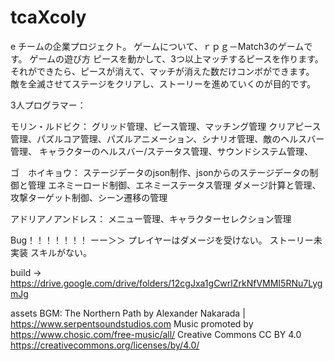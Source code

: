 # tcaXcoly
e チームの企業プロジェクト。
ゲームについて、ｒｐｇ－Match3のゲームです。
ゲームの遊び方
ピースを動かして、3つ以上マッチするピースを作ります。それができたら、ピースが消えて、マッチが消えた数だけコンボができます。
敵を全滅させてステージをクリアし、ストーリーを進めていくのが目的です。

3人プログラマー：

モリン・ルドビク：
グリッド管理、ピース管理、マッチング管理
クリアピース管理、パズルコア管理、パズルアニメーション、シナリオ管理、敵のヘルスバー管理、
キャラクターのヘルスバー/ステータス管理、サウンドシステム管理、

ゴ　ホイキョウ：
ステージデータのjson制作、jsonからのステージデータの制御と管理
エネミーロード制御、エネミーステータス管理
ダメージ計算と管理、攻撃ターゲット制御、シーン遷移の管理

アドリアノアンドレス：
メニュー管理、キャラクターセレクション管理


Bug！！！！！！！
ーー＞＞
プレイヤーはダメージを受けない。
ストーリー未実装
スキルがない。


build -> https://drive.google.com/drive/folders/12cgJxa1gCwrlZrkNfVMMI5RNu7LygmJg




assets BGM:
The Northern Path by Alexander Nakarada | https://www.serpentsoundstudios.com
Music promoted by https://www.chosic.com/free-music/all/
Creative Commons CC BY 4.0
https://creativecommons.org/licenses/by/4.0/
 
